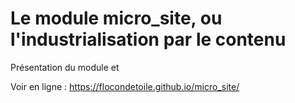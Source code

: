 # Le module micro_site, ou l'industrialisation par le contenu

Présentation du module et 

Voir en ligne : https://flocondetoile.github.io/micro_site/
